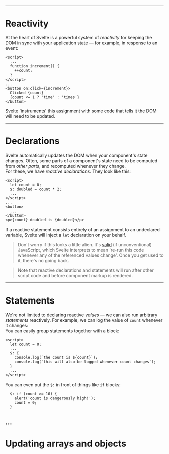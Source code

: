 ------
# **Reactivity**
At the heart of Svelte is a powerful system of _reactivity_ for keeping the DOM in sync with your application state — for example, in response to an event:  
```svelte title="src/routes/part1/reactivity/+page.svelte" "++count" "on:click={increment}"
<script>
  ...
  function increment() {
    ++count;
  }
</script>
...
<button on:click={increment}>
  Clicked {count}
  {count <= 1 ? 'time' : 'times'}
</button>
```
Svelte 'instruments' this assignment with some code that tells it the DOM will need to be updated.  
  
------
# **Declarations**
Svelte automatically updates the DOM when your component's state changes. Often, some parts of a component's state need to be computed from _other parts_, and recomputed whenever they change.  
For these, we have _reactive declarations_. They look like this:
```svelte title="src/routes/part1/reactivity/+page.svelte" {3,10}
<script>
  let count = 0;
  $: doubled = count * 2;
  ...
</script>
...
<button>
  ...
</button>
<p>{count} doubled is {doubled}</p>
```
If a reactive statement consists entirely of an assignment to an undeclared variable, Svelte will inject a `let` declaration on your behalf.
> Don't worry if this looks a little alien. It's [valid](https://developer.mozilla.org/en-US/docs/Web/JavaScript/Reference/Statements/label) (if unconventional) JavaScript, which Svelte interprets to mean 're-run this code whenever any of the referenced values change'. Once you get used to it, there's no going back.  

> Note that reactive declarations and statements will run after other script code and before component markup is rendered.  
  
------
# **Statements**
We're not limited to declaring reactive _values_ — we can also run arbitrary _statements_ reactively. For example, we can log the value of `count` whenever it changes:  
You can easily group statements together with a block:  
```svelte title="src/routes/part1/reactivity/+page.svelte" {4-7}
<script>
  let count = 0;
  ...
  $: {
    console.log(`the count is ${count}`);
    console.log(`this will also be logged whenever count changes`);
  }
  ...
</script>
```
You can even put the `$:` in front of things like `if` blocks:
```svelte title="src/routes/part1/reactivity/+page.svelte" "if (count >= 10)"
  $: if (count >= 10) {
    alert('count is dangerously high!');
    count = 0;
  }
```
...
------
# **Updating arrays and objects**
